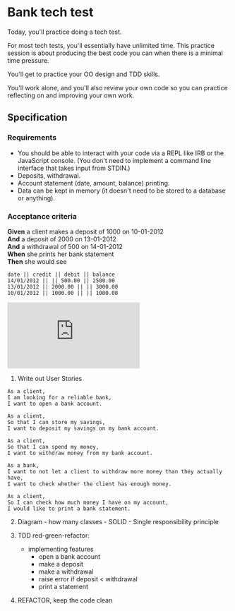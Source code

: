 # Bank tech test

Today, you'll practice doing a tech test.

For most tech tests, you'll essentially have unlimited time.  This practice session is about producing the best code you can when there is a minimal time pressure.

You'll get to practice your OO design and TDD skills.

You'll work alone, and you'll also review your own code so you can practice reflecting on and improving your own work.

## Specification

### Requirements

* You should be able to interact with your code via a REPL like IRB or the JavaScript console.  (You don't need to implement a command line interface that takes input from STDIN.)
* Deposits, withdrawal.
* Account statement (date, amount, balance) printing.
* Data can be kept in memory (it doesn't need to be stored to a database or anything).

### Acceptance criteria

**Given** a client makes a deposit of 1000 on 10-01-2012  
**And** a deposit of 2000 on 13-01-2012  
**And** a withdrawal of 500 on 14-01-2012  
**When** she prints her bank statement  
**Then** she would see

```
date || credit || debit || balance
14/01/2012 || || 500.00 || 2500.00
13/01/2012 || 2000.00 || || 3000.00
10/01/2012 || 1000.00 || || 1000.00
```


![Tracking pixel](https://githubanalytics.herokuapp.com/course/individual_challenges/bank_tech_test.md)

1. Write out User Stories
```
As a client,
I am looking for a reliable bank,
I want to open a bank account.

As a client,
So that I can store my savings,
I want to deposit my savings on my bank account.

As a client,
So that I can spend my money,
I want to withdraw money from my bank account.

As a bank,
I want to not let a client to withdraw more money than they actually have,
I want to check whether the client has enough money.

As a client,
So I can check how much money I have on my account,
I would like to print a bank statement.
```
2. Diagram - how many classes - SOLID - Single responsibility principle

3. TDD red-green-refactor:
   - implementing features
     - open a bank account
     - make a deposit
     - make a withdrawal
     - raise error if deposit < withdrawal
     - print a statement
     
4. REFACTOR, keep the code clean
